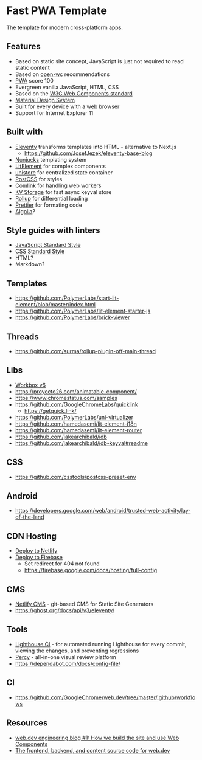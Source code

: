 # Fast PWA Template

The template for modern cross-platform apps.

## Features

- Based on static site concept, JavaScript is just not required to read static content
- Based on [open-wc](https://open-wc.org) recommendations
- [PWA](https://developers.google.com/web/progressive-web-apps/) score 100
- Evergreen vanilla JavaScript, HTML, CSS
- Based on the [W3C Web Components standard](https://github.com/w3c/webcomponents#readme)
- [Material Design System](https://material.io/design/)
- Built for every device with a web browser
- Support for Internet Explorer 11

## Built with

- [Eleventy](https://github.com/11ty/eleventy) transforms templates into HTML - alternative to Next.js
  - https://github.com/JosefJezek/eleventy-base-blog
- [Nunjucks](https://github.com/mozilla/nunjucks) templating system
- [LitElement](https://github.com/Polymer/lit-element#readme) for complex components
- [unistore](https://github.com/developit/unistore) for centralized state container
- [PostCSS](https://github.com/postcss/postcss#readme) for styles
- [Comlink](https://github.com/GoogleChromeLabs/comlink#readme) for handling web workers
- [KV Storage](https://developers.google.com/web/updates/2019/03/kv-storage) for fast async keyval store
- [Rollup](https://github.com/rollup/rollup#readme) for differential loading
- [Prettier](https://github.com/prettier/prettier#readme) for formating code
- [Algolia](https://www.algolia.com)?

## Style guides with linters

- [JavaScript Standard Style](https://github.com/standard/standard#readme)
- [CSS Standard Style](https://github.com/stylelint/stylelint-config-standard#readme)
- HTML?
- Markdown?

## Templates

- https://github.com/PolymerLabs/start-lit-element/blob/master/index.html
- https://github.com/PolymerLabs/lit-element-starter-js
- https://github.com/PolymerLabs/brick-viewer

## Threads

- https://github.com/surma/rollup-plugin-off-main-thread

## Libs

- [Workbox v6](https://github.com/GoogleChrome/workbox/milestone/9?closed=1)
- https://proyecto26.com/animatable-component/
- https://www.chromestatus.com/samples
- https://github.com/GoogleChromeLabs/quicklink
  - https://getquick.link/
- https://github.com/PolymerLabs/uni-virtualizer
- https://github.com/hamedasemi/lit-element-i18n
- https://github.com/hamedasemi/lit-element-router
- https://github.com/jakearchibald/idb
- https://github.com/jakearchibald/idb-keyval#readme

## CSS

- https://github.com/csstools/postcss-preset-env

## Android

- https://developers.google.com/web/android/trusted-web-activity/lay-of-the-land

## CDN Hosting

- [Deploy to Netlify](https://app.netlify.com/start/deploy?repository=https://github.com/11ty/eleventy-base-blog)
- [Deploy to Firebase]()
  - Set redirect for 404 not found
  - https://firebase.google.com/docs/hosting/full-config

## CMS

- [Netlify CMS](https://github.com/netlify/netlify-cms) - git-based CMS for Static Site Generators
- https://ghost.org/docs/api/v3/eleventy/

## Tools

- [Lighthouse CI](https://github.com/GoogleChrome/lighthouse-ci) - for automated running Lighthouse for every commit, viewing the changes, and preventing regressions
- [Percy](https://percy.io) - all-in-one visual review platform
- https://dependabot.com/docs/config-file/

## CI

- https://github.com/GoogleChrome/web.dev/tree/master/.github/workflows

## Resources

- [web.dev engineering blog #1: How we build the site and use Web Components](https://web.dev/how-we-build-webdev-and-use-web-components/)
- [The frontend, backend, and content source code for web.dev](https://github.com/GoogleChrome/web.dev)

